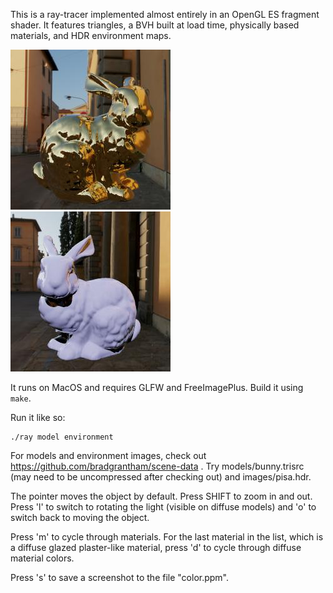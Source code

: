 This is a ray-tracer implemented almost entirely in an OpenGL ES fragment shader.  It features triangles, a BVH built at load time, physically based materials, and HDR environment maps.

![Gold Stanford Bunny in Pisa](bunny.jpg "Gold Stanford Bunny in Pisa") ![Glazed plaster Stanford Bunny in Pisa](bunny2.jpg "Glazed plaster Stanford Bunny in Pisa")

It runs on MacOS and requires GLFW and FreeImagePlus.  Build it using ```make```.

Run it like so:

```
./ray model environment
```

For models and environment images, check out https://github.com/bradgrantham/scene-data .  Try models/bunny.trisrc (may need to be uncompressed after checking out) and images/pisa.hdr.

The pointer moves the object by default.  Press SHIFT to zoom in and out.  Press 'l' to switch to rotating the light (visible on diffuse models) and 'o' to switch back to moving the object.

Press 'm' to cycle through materials.  For the last material in the list, which is a diffuse glazed plaster-like material, press 'd' to cycle through diffuse material colors.

Press 's' to save a screenshot to the file "color.ppm".
